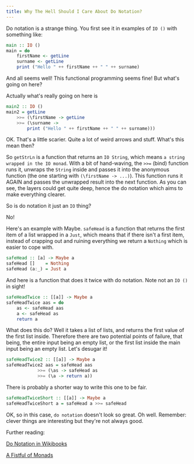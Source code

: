 ```yaml
---
title: Why The Hell Should I Care About Do Notation?
---
```


Do notation is a strange thing. You first see it in examples of `IO ()` with something like:

```haskell
main :: IO ()
main = do
    firstName <- getLine
    surname <- getLine
    print ("Hello " ++ firstName ++ " " ++ surname)
```

And all seems well! This functional programming seems fine! But what's going on here?

Actually what's really going on here is

```haskell
main2 :: IO ()
main2 = getLine
    >>= (\firstName -> getLine
    >>= (\surname ->
        print ("Hello " ++ firstName ++ " " ++ surname)))
```

OK. That's a little scarier. Quite a lot of weird arrows and stuff. What's this mean then?

So `getStrLn` is a function that returns an `IO String`, which means `a string wrapped in the IO monad`. With a bit of hand-waving, the `>>=` (bind) function runs it, unwraps the `String` inside and passes it into the anonymous function (the one starting with `(\firstName -> ...)`). This function runs it AGAIN and passes the unwrapped result into the next function. As you can see, the layers could get quite deep, hence the do notation which aims to make everything clearer.

So is do notation it just an `IO` thing?

No!

Here's an example with Maybe. `safeHead` is a function that returns the first item of a list wrapped in a `Just`, which means that if there isn't a first item, instead of crapping out and ruining everything we return a `Nothing` which is easier to cope with.

```haskell
safeHead :: [a] -> Maybe a
safeHead []    = Nothing
safeHead (a:_) = Just a
```

And here is a function that does it twice with do notation. Note not an `IO ()` in sight!

```haskell
safeHeadTwice :: [[a]] -> Maybe a
safeHeadTwice aas = do
    as <- safeHead aas
    a <- safeHead as
    return a
```

What does this do? Well it takes a list of lists, and returns the first value of the first list inside. Therefore there are two potential points of failure, that being, the entire input being an empty list, or the first list inside the main input being an empty list. Let's desugar it!

```haskell
safeHeadTwice2 :: [[a]] -> Maybe a
safeHeadTwice2 aas = safeHead aas
            >>= (\as -> safeHead as
            >>= (\a -> return a))
```

There is probably a shorter way to write this one to be fair.

```haskell
safeHeadTwiceShort :: [[a]] -> Maybe a
safeHeadTwiceShort a = safeHead a >>= safeHead
```

OK, so in this case, `do notation` doesn't look so great. Oh well. Remember: clever things are interesting but they're not always good.

Further reading:

[Do Notation in Wikibooks](https://en.wikibooks.org/wiki/Haskell/do_notation)

[A Fistful of Monads](http://learnyouahaskell.com/a-fistful-of-monads)
